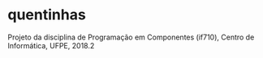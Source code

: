 # quentinhas
Projeto da disciplina de Programação em Componentes (if710), Centro de Informática, UFPE, 2018.2
